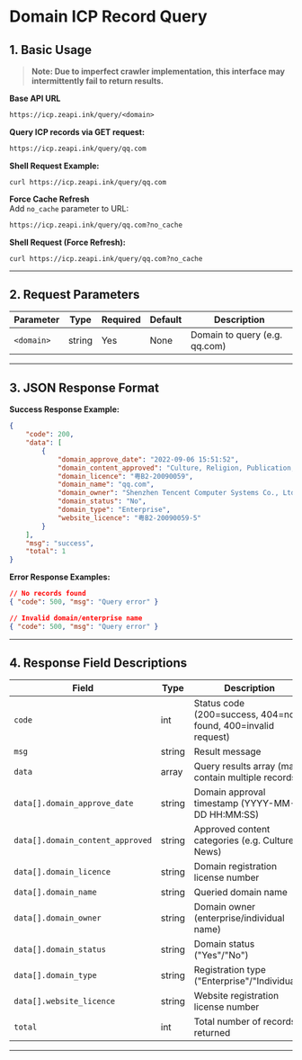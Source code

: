 # Domain ICP Record Query  

## 1. Basic Usage  
> **Note: Due to imperfect crawler implementation, this interface may intermittently fail to return results.**  

**Base API URL**  

```txt  
https://icp.zeapi.ink/query/<domain>  
```  

**Query ICP records via GET request:**  

```txt  
https://icp.zeapi.ink/query/qq.com  
```  

**Shell Request Example:**  
```shell  
curl https://icp.zeapi.ink/query/qq.com  
```  

**Force Cache Refresh**  
Add `no_cache` parameter to URL:  

```txt  
https://icp.zeapi.ink/query/qq.com?no_cache  
```  

**Shell Request (Force Refresh):**  
```shell  
curl https://icp.zeapi.ink/query/qq.com?no_cache  
```  

---  

## 2. Request Parameters  
| Parameter | Type   | Required | Default | Description          |  
|-----------|--------|----------|---------|----------------------|  
| `<domain>`| string | Yes      | None    | Domain to query (e.g. qq.com) |  

---  

## 3. JSON Response Format  

**Success Response Example:**  
```json  
{  
    "code": 200,  
    "data": [  
        {  
            "domain_approve_date": "2022-09-06 15:51:52",  
            "domain_content_approved": "Culture, Religion, Publication, News",  
            "domain_licence": "粤B2-20090059",  
            "domain_name": "qq.com",  
            "domain_owner": "Shenzhen Tencent Computer Systems Co., Ltd.",  
            "domain_status": "No",  
            "domain_type": "Enterprise",  
            "website_licence": "粤B2-20090059-5"  
        }  
    ],  
    "msg": "success",  
    "total": 1  
}  
```  

**Error Response Examples:**  
```json  
// No records found  
{ "code": 500, "msg": "Query error" }  

// Invalid domain/enterprise name  
{ "code": 500, "msg": "Query error" }  
```  

---  

## 4. Response Field Descriptions  
| Field                      | Type   | Description                                                                 |  
|----------------------------|--------|-----------------------------------------------------------------------------|  
| `code`                     | int    | Status code (200=success, 404=not found, 400=invalid request)               |  
| `msg`                      | string | Result message                                                              |  
| `data`                     | array  | Query results array (may contain multiple records)                          |  
| `data[].domain_approve_date` | string | Domain approval timestamp (YYYY-MM-DD HH:MM:SS)                             |  
| `data[].domain_content_approved` | string | Approved content categories (e.g. Culture, News)                          |  
| `data[].domain_licence`    | string | Domain registration license number                                          |  
| `data[].domain_name`       | string | Queried domain name                                                         |  
| `data[].domain_owner`      | string | Domain owner (enterprise/individual name)                                   |  
| `data[].domain_status`     | string | Domain status ("Yes"/"No")                                                  |  
| `data[].domain_type`       | string | Registration type ("Enterprise"/"Individual")                               |  
| `data[].website_licence`   | string | Website registration license number                                         |  
| `total`                    | int    | Total number of records returned                                            |  

---